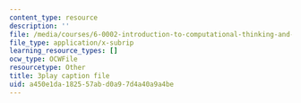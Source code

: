 ```yaml
---
content_type: resource
description: ''
file: /media/courses/6-0002-introduction-to-computational-thinking-and-data-science-fall-2016/a450e1da182557abd0a97d4a40a9a4be_eg8DJYwdMyg.srt
file_type: application/x-subrip
learning_resource_types: []
ocw_type: OCWFile
resourcetype: Other
title: 3play caption file
uid: a450e1da-1825-57ab-d0a9-7d4a40a9a4be
---
```

